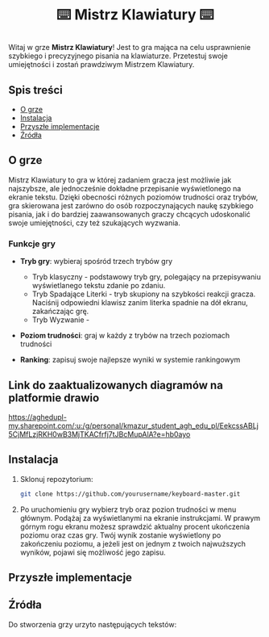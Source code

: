 # <p align=center> :keyboard: Mistrz Klawiatury :keyboard: </p>
Witaj w grze **Mistrz Klawiatury**! Jest to gra mająca na celu usprawnienie szybkiego i precyzyjnego pisania na klawiaturze. Przetestuj swoje umiejętności i zostań prawdziwym Mistrzem Klawiatury.

## Spis treści

- [O grze](#o-grze)
- [Instalacja](#instalacja)
- [Przyszłe implementacje](#przyszłe-implementacje)
- [Źródła](#źródła)

## O grze
Mistrz Klawiatury to gra w której zadaniem gracza jest możliwie jak najszybsze, ale jednocześnie dokładne przepisanie wyświetlonego na ekranie tekstu. Dzięki obecności różnych poziomów trudności oraz trybów, gra skierowana jest zarówno do osób rozpoczynających naukę szybkiego pisania, jak i do bardziej zaawansowanych graczy chcących udoskonalić swoje umiejętności, czy też szukających wyzwania. 

### Funkcje gry

- **Tryb gry**: wybieraj spośród trzech trybów gry
  
  - Tryb klasyczny - podstawowy tryb gry, polegający na przepisywaniu wyświetlanego tekstu zdanie po zdaniu.
  - Tryb Spadające Literki - tryb skupiony na szybkości reakcji gracza. Naciśnij odpowiedni klawisz zanim literka spadnie na dół ekranu, zakańczając grę.
  - Tryb Wyzwanie -
    
- **Poziom trudności**: graj w każdy z trybów na trzech poziomach trudności
  
- **Ranking**: zapisuj swoje najlepsze wyniki w systemie rankingowym
## Link do zaaktualizowanych diagramów na platformie drawio
https://aghedupl-my.sharepoint.com/:u:/g/personal/kmazur_student_agh_edu_pl/EekcssABLj5CjMfLzjRKH0wB3MjTKACfrfj7tJBcMupAlA?e=hb0ayo
## Instalacja
1. Sklonuj repozytorium:
   
    ```bash
    git clone https://github.com/yourusername/keyboard-master.git
    ```
2. Po uruchomieniu gry wybierz tryb oraz pozion trudności w menu głównym. Podążaj za wyświetlanymi na ekranie instrukcjami. W prawym górnym rogu ekranu możesz sprawdzić aktualny procent ukończenia poziomu oraz czas gry. Twój wynik zostanie wyświetlony po zakończeniu poziomu, a jeżeli jest on jednym z twoich najwuższych wyników, pojawi się możliwość jego zapisu.
   
## Przyszłe implementacje

## Źródła
Do stworzenia grzy urzyto następujących tekstów:


